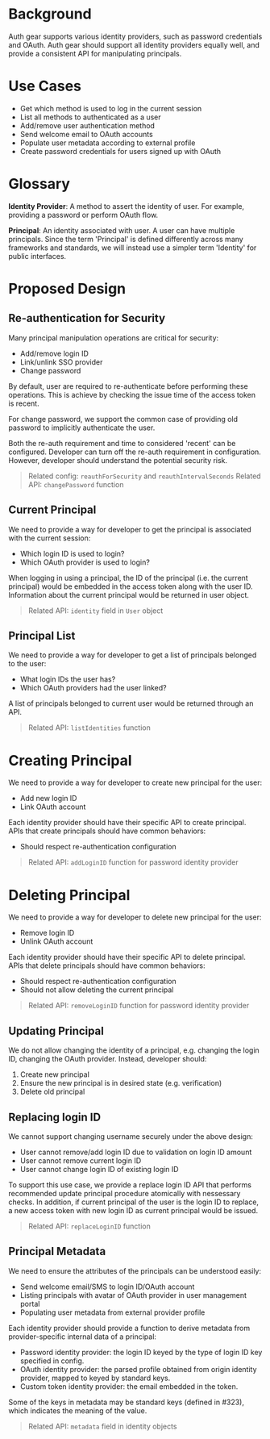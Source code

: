 # Background
Auth gear supports various identity providers, such as password credentials and
OAuth. Auth gear should support all identity providers equally well, and
provide a consistent API for manipulating principals.


# Use Cases
- Get which method is used to log in the current session
- List all methods to authenticated as a user
- Add/remove user authentication method
- Send welcome email to OAuth accounts
- Populate user metadata according to external profile
- Create password credentials for users signed up with OAuth


# Glossary

**Identity Provider**:
A method to assert the identity of user. For example, providing a password or
perform OAuth flow.

**Principal**:
An identity associated with user. A user can have multiple principals. Since
the term 'Principal' is defined differently across many frameworks and
standards, we will instead use a simpler term 'Identity' for public interfaces.


# Proposed Design

## Re-authentication for Security
Many principal manipulation operations are critical for security:
- Add/remove login ID
- Link/unlink SSO provider
- Change password

By default, user are required to re-authenticate before performing these
operations. This is achieve by checking the issue time of the access token is
recent.

For change password, we support the common case of providing old password to
implicitly authenticate the user.

Both the re-auth requirement and time to considered 'recent' can be configured.
Developer can turn off the re-auth requirement in configuration. However,
developer should understand the potential security risk.

> Related config: `reauthForSecurity` and `reauthIntervalSeconds`
> Related API: `changePassword` function

## Current Principal
We need to provide a way for developer to get the principal is associated with
the current session:
- Which login ID is used to login?
- Which OAuth provider is used to login?

When logging in using a principal, the ID of the principal (i.e. the current
principal) would be embedded in the access token along with the user ID.
Information about the current principal would be returned in user object.

> Related API: `identity` field in `User` object

## Principal List
We need to provide a way for developer to get a list of principals belonged to
the user:
- What login IDs the user has?
- Which OAuth providers had the user linked?

A list of principals belonged to current user would be returned through an API.

> Related API: `listIdentities` function

# Creating Principal
We need to provide a way for developer to create new principal for the user:
- Add new login ID
- Link OAuth account

Each identity provider should have their specific API to create principal. APIs
that create principals should have common behaviors:
- Should respect re-authentication configuration

> Related API: `addLoginID` function for password identity provider

# Deleting Principal
We need to provide a way for developer to delete new principal for the user:
- Remove login ID
- Unlink OAuth account

Each identity provider should have their specific API to delete principal. APIs
that delete principals should have common behaviors:
- Should respect re-authentication configuration
- Should not allow deleting the current principal

> Related API: `removeLoginID` function for password identity provider

## Updating Principal
We do not allow changing the identity of a principal, e.g. changing the
login ID, changing the OAuth provider. Instead, developer should:
1. Create new principal
2. Ensure the new principal is in desired state (e.g. verification)
3. Delete old principal

## Replacing login ID
We cannot support changing username securely under the above design:
- User cannot remove/add login ID due to validation on login ID amount
- User cannot remove current login ID
- User cannot change login ID of existing login ID

To support this use case, we provide a replace login ID API that performs
recommended update principal procedure atomically with nessessary checks.
In addition, if current principal of the user is the login ID to replace, a new
access token with new login ID as current principal would be issued.

> Related API: `replaceLoginID` function

## Principal Metadata
We need to ensure the attributes of the principals can be understood easily:
- Send welcome email/SMS to login ID/OAuth account
- Listing principals with avatar of OAuth provider in user management portal
- Populating user metadata from external provider profile

Each identity provider should provide a function to derive metadata from 
provider-specific internal data of a principal:
- Password identity provider: the login ID keyed by the type of login ID key
                              specified in config.
- OAuth identity provider: the parsed profile obtained from origin identity
                           provider, mapped to keyed by standard keys.
- Custom token identity provider: the email embedded in the token.

Some of the keys in metadata may be standard keys (defined in #323), which
indicates the meaning of the value.

> Related API: `metadata` field in identity objects
